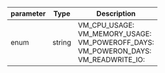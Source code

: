 | parameter | Type | Description |
| ----------- | ----------- |----------- |
| enum  |  string  | VM_CPU_USAGE: <br/>VM_MEMORY_USAGE: <br/>VM_POWEROFF_DAYS: <br/>VM_POWERON_DAYS: <br/>VM_READWRITE_IO:   |